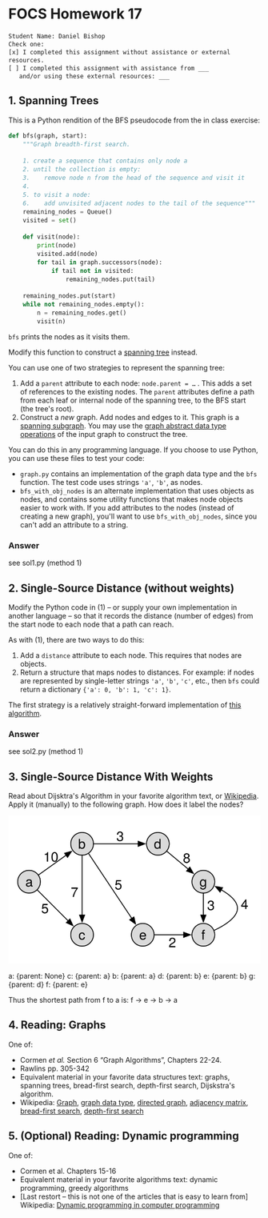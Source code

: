 # FOCS Homework 17

```
Student Name: Daniel Bishop
Check one:
[x] I completed this assignment without assistance or external resources.
[ ] I completed this assignment with assistance from ___
   and/or using these external resources: ___
```

## 1. Spanning Trees

This is a Python rendition of the BFS pseudocode from the in class exercise:

``` python
def bfs(graph, start):
    """Graph breadth-first search.
    
    1. create a sequence that contains only node a
    2. until the collection is empty:
    3.    remove node n from the head of the sequence and visit it
    4.
    5. to visit a node:
    6.    add unvisited adjacent nodes to the tail of the sequence"""
    remaining_nodes = Queue()
    visited = set()

    def visit(node):
        print(node)
        visited.add(node)
        for tail in graph.successors(node):
            if tail not in visited:
                remaining_nodes.put(tail)

    remaining_nodes.put(start)
    while not remaining_nodes.empty():
        n = remaining_nodes.get()
        visit(n)
```
`bfs` prints the nodes as it visits them.

Modify this function to construct a [spanning tree](https://en.wikipedia.org/wiki/Spanning_tree) instead.

You can use one of two strategies to represent the spanning tree:

1. Add a `parent` attribute to each node: `node.parent = …` .  This adds a set of references to the existing nodes. The `parent` attributes define a path from each leaf or internal node of the spanning tree, to the BFS start (the tree's root).
2. Construct a *new* graph. Add nodes and edges to it. This graph is a [spanning subgraph](https://en.wikipedia.org/wiki/Glossary_of_graph_theory#subgraph). You may use the [graph abstract data type operations](https://en.wikipedia.org/wiki/Graph_(abstract_data_type)#Operations) of the input graph to construct the tree.

You can do this in any programming language. If you choose to use Python, you can use these files to test your code:

* `graph.py` contains an implementation of the graph data type and the `bfs` function. The test code uses strings `'a'`, `'b'`, as nodes.
* `bfs_with_obj_nodes` is an alternate implementation that uses objects as nodes, and contains some utility functions that makes node objects easier to work with. If you add attributes to the nodes (instead of creating a new graph), you'll want to use `bfs_with_obj_nodes`, since you can't add an attribute to a string.

### Answer
see sol1.py (method 1)

## 2. Single-Source Distance (without weights) 

Modify the Python code in (1) – or supply your own implementation in another language – so that it records the distance (number of edges) from the start node to each node that a path can reach.

As with (1), there are two ways to do this:

1. Add a `distance` attribute to each node. This requires that nodes are objects.
2. Return a structure that maps nodes to distances. For example: if nodes are represented by single-letter strings `'a'`, `'b'`, `'c'`, etc., then `bfs` could return a dictionary `{'a': 0, 'b': 1, 'c': 1}`.

The first strategy is a relatively straight-forward implementation of [this algorithm](https://en.wikipedia.org/wiki/Breadth-first_search#Pseudocode).

### Answer
see sol2.py (method 1)

## 3. Single-Source Distance With Weights

Read about Dijsktra's Algorithm in your favorite algorithm text, or [Wikipedia](https://en.wikipedia.org/wiki/Dijkstra%27s_algorithm#Algorithm). Apply it (manually) to the following graph. How does it label the nodes?

![s](dijkstra.svg)

a: {parent: None}
c: {parent: a}
b: {parent: a}
d: {parent: b}
e: {parent: b}
g: {parent: d}
f: {parent: e}

Thus the shortest path from f to a is:
f -> e -> b -> a

## 4. Reading: Graphs
One of:

* Cormen *et al.* Section 6 “Graph Algorithms”, Chapters 22-24.
* Rawlins pp. 305-342
* Equivalent material in your favorite data structures text: graphs, spanning trees, bread-first search, depth-first search, Dijskstra's algorithm.
* Wikipedia: [Graph](https://en.wikipedia.org/wiki/Graph_(discrete_mathematics)), [graph data type](https://en.wikipedia.org/wiki/Graph_(abstract_data_type)), [directed graph](https://en.wikipedia.org/wiki/Directed_graph), [adjacency matrix](https://en.wikipedia.org/wiki/Adjacency_matrix), [bread-first search](https://en.wikipedia.org/wiki/https://en.wikipedia.org/wiki/Breadth-first_search), [depth-first search](https://en.wikipedia.org/wiki/Depth-first_search)
## 5. (Optional) Reading: Dynamic programming

One of:

* Cormen et al. Chapters 15-16
* Equivalent material in your favorite algorithms text: dynamic programming, greedy algorithms
* [Last restort – this is not one of the articles that is easy to learn from] Wikipedia: [Dynamic programming in computer programming](https://en.wikipedia.org/wiki/Dynamic_programming#Dynamic_programming_in_computer_programming)